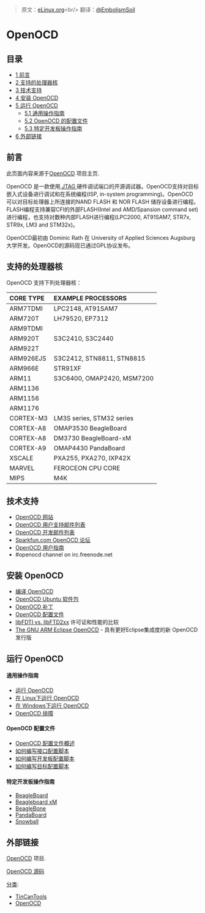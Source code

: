 > 原文：[eLinux.org](http://eLinux.org/Device_drivers "http://eLinux.org/Device_drivers")<br/>
> 翻译：[@EmbolismSoil](https://github.com/EmbolismSoil)


# OpenOCD



## 目录

-   [1 前言 ](#introduction)
-   [2 支持的处理器核](#supported-cores-types)
-   [3 技术支持 ](#technical-support)
-   [4 安装 OpenOCD ](#installing-openocd)
-   [5 运行 OpenOCD ](#running-openocd)
    -   [5.1 通用操作指南 ](#general-instructions)
    -   [5.2 OpenOCD 的配置文件 ](#openocd-configuration-files)
    -   [5.3 特定开发板操作指南 ](#board-specific-instructions)
-   [6 外部链接 ](#external-links)

## 前言


此页面内容来源于[OpenOCD](http://openocd.sourceforge.net/) 项目主页.

OpenOCD 是一款使用[ JTAG ](http://eLinux.org/JTAG "JTAG")硬件调试端口的开源调试器。OpenOCD支持对目标嵌入式设备进行调试和在系统编程(ISP, in-system programming)。OpenOCD 可以对目标处理器上所连接的NAND FLASH 和 NOR FLASH 储存设备进行编程。FLASH编程支持兼容CFI的外部FLASH(Intel and AMD/Spansion
command set)进行编程，也支持对数种内部FLASH进行编程(LPC2000, AT91SAM7, STR7x,
STR9x, LM3 and STM32x)。

OpenOCD最初由 Dominic Rath 在 University of
Applied Sciences Augsburg 大学开发。OpenOCD的源码现已通过GPL协议发布。

## 支持的处理器核

OpenOCD 支持下列处理器核：

<table>
<thead>
<tr class="header">
<th align="left">CORE TYPE</th>
<th align="left">EXAMPLE PROCESSORS</th>
</tr>
</thead>
<tbody>
<tr class="odd">
<td align="left">ARM7TDMI</td>
<td align="left">LPC2148, AT91SAM7</td>
</tr>
<tr class="even">
<td align="left">ARM720T</td>
<td align="left">LH79520, EP7312</td>
</tr>
<tr class="odd">
<td align="left">ARM9TDMI</td>
<td align="left"></td>
</tr>
<tr class="even">
<td align="left">ARM920T</td>
<td align="left">S3C2410, S3C2440</td>
</tr>
<tr class="odd">
<td align="left">ARM922T</td>
<td align="left"></td>
</tr>
<tr class="even">
<td align="left">ARM926EJS</td>
<td align="left">S3C2412, STN8811, STN8815</td>
</tr>
<tr class="odd">
<td align="left">ARM966E</td>
<td align="left">STR91XF</td>
</tr>
<tr class="even">
<td align="left">ARM11</td>
<td align="left">S3C6400, OMAP2420, MSM7200</td>
</tr>
<tr class="odd">
<td align="left">ARM1136</td>
<td align="left"></td>
</tr>
<tr class="even">
<td align="left">ARM1156</td>
<td align="left"></td>
</tr>
<tr class="odd">
<td align="left">ARM1176</td>
<td align="left"></td>
</tr>
<tr class="even">
<td align="left">CORTEX-M3</td>
<td align="left">LM3S series, STM32 series</td>
</tr>
<tr class="odd">
<td align="left">CORTEX-A8</td>
<td align="left">OMAP3530 BeagleBoard</td>
</tr>
<tr class="even">
<td align="left">CORTEX-A8</td>
<td align="left">DM3730 BeagleBoard-xM</td>
</tr>
<tr class="odd">
<td align="left">CORTEX-A9</td>
<td align="left">OMAP4430 PandaBoard</td>
</tr>
<tr class="even">
<td align="left">XSCALE</td>
<td align="left">PXA255, PXA270, IXP42X</td>
</tr>
<tr class="odd">
<td align="left">MARVEL</td>
<td align="left">FEROCEON CPU CORE</td>
</tr>
<tr class="even">
<td align="left">MIPS</td>
<td align="left">M4K</td>
</tr>
</tbody>
</table>

## 技术支持

-   [OpenOCD 网站](http://openocd.org/)
-   [OpenOCD 用户支持邮件列表
    ](https://lists.sourceforge.net/lists/listinfo/openocd-user/)
-   [OpenOCD
     开发邮件列表](https://lists.sourceforge.net/lists/listinfo/openocd-devel)
-   [Sparkfun.com OpenOCD
    论坛](http://forum.sparkfun.com/viewforum.php?f=18)
-   [OpenOCD 用户指南](http://openocd.sourceforge.net/doc/html/index.html)
-   \#openocd channel on irc.freenode.net

## 安装 OpenOCD

-   [编译 OpenOCD](http://eLinux.org/Compiling_OpenOCD "Compiling OpenOCD")
-   [OpenOCD Ubuntu
    软件包](http://eLinux.org/OpenOCD_Ubuntu_Package "OpenOCD Ubuntu Package")
-   [OpenOCD 补丁](http://eLinux.org/OpenOCD_Patches "OpenOCD Patches")
-   [OpenOCD 配置文件](http://eLinux.org/OpenOCD_Config_Files "OpenOCD Config Files")
-   [libFDTI vs. libFTD2xx](http://eLinux.org/Libftdi_vs_FTD2XX "Libftdi vs FTD2XX")
    许可证和性能的比较
-   [The GNU ARM Eclipse
    OpenOCD](http://gnuarmeclipse.livius.net/blog/openocd/) - 具有更好Eclipse集成度的新 OpenOCD 发行版

## 运行 OpenOCD

#### 通用操作指南

-   [运行 OpenOCD ](http://eLinux.org/Running_OpenOCD "Running OpenOCD")
-   [在 Linux下运行 OpenOCD](http://eLinux.org/Running_OpenOCD_on_Linux "Running OpenOCD on Linux")
-   [在 Windows下运行 OpenOCD](http://eLinux.org/Running_OpenOCD_on_Windows   "Running OpenOCD on Windows")
-   [OpenOCD
    排障](http://eLinux.org/OpenOCD_Troubleshooting "OpenOCD Troubleshooting")

#### OpenOCD 配置文件

-   [OpenOCD 配置文件概述](http://eLinux.org/OpenOCD_Configuration_Files_Overview "OpenOCD Configuration Files Overview")
-   [如何编写接口配置脚本](http://eLinux.org/index.php?title=How_To_Write_an_Interface_Configuration_Script&action=edit&redlink=1 "How To Write an Interface Configuration Script (page does not exist)")
-   [如何编写开发板配置脚本](http://eLinux.org/How_To_Write_a_Board_Configuration_Script "How To Write a Board Configuration Script")
-   [如何编写目标配置脚本](http://eLinux.org/index.php?title=How_To_Write_a_Target_Configuration_Script&action=edit&redlink=1 "How To Write a Target Configuration Script (page does not exist)")

#### 特定开发板操作指南

-   [BeagleBoard](http://eLinux.org/Running_OpenOCD_on_Linux_with_the_Beagleboard "Running OpenOCD on Linux with the Beagleboard")
-   [Beagleboard
    xM](http://eLinux.org/Running_OpenOCD_on_Linux_with_the_Beagleboard_xM "Running OpenOCD on Linux with the Beagleboard xM")
-   [BeagleBone](http://eLinux.org/Running_OpenOCD_on_Linux_with_the_Beaglebone "Running OpenOCD on Linux with the Beaglebone")
-   [PandaBoard](http://eLinux.org/OpenOCD_PandaBoard "OpenOCD PandaBoard")
-   [Snowball](http://eLinux.org/OpenOCD_Snowball "OpenOCD Snowball")

## 外部链接

[OpenOCD](http://openocd.sourceforge.net/) 项目.

[OpenOCD
源码](http://openocd.git.sourceforge.net/git/gitweb.cgi?p=openocd/openocd;a=summary)


[分类](http://eLinux.org/Special:Categories "Special:Categories"):

-   [TinCanTools](http://eLinux.org/Category:TinCanTools "Category:TinCanTools")
-   [OpenOCD](http://eLinux.org/Category:OpenOCD "Category:OpenOCD")
